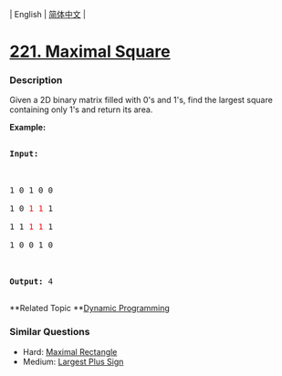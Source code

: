 | English | [简体中文](README.md) |

# [221. Maximal Square](https://leetcode-cn.com/problems/maximal-square)
 ### Description
<p>Given a 2D binary matrix filled with 0&#39;s and 1&#39;s, find the largest square containing only 1&#39;s and return its area.</p>

<p><strong>Example:</strong></p>

<pre>
<strong>Input: 
</strong>
1 0 1 0 0
1 0 <font color="red">1</font> <font color="red">1</font> 1
1 1 <font color="red">1</font> <font color="red">1</font> 1
1 0 0 1 0

<strong>Output: </strong>4
</pre>
**Related Topic	**[Dynamic Programming](https://leetcode-cn.com/tag/dynamic-programming) 

### Similar Questions
 - Hard:	[Maximal Rectangle](https://leetcode-cn.com/problems/maximal-rectangle) 
 - Medium:	[Largest Plus Sign](https://leetcode-cn.com/problems/largest-plus-sign) 
